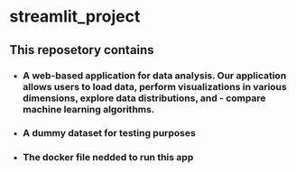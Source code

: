 # streamlit_project 
## This reposetory contains
- ### A web-based application for data analysis. Our application allows users to load data, perform visualizations in various dimensions, explore data distributions, and - compare machine learning algorithms.
- ### A dummy dataset for testing purposes
- ### The docker file nedded to run this app
